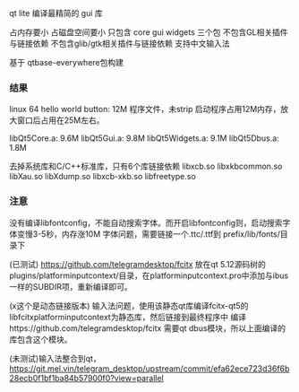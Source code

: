 
qt lite 编译最精简的 gui 库

占内存要小
占磁盘空间要小
只包含 core gui widgets 三个包
不包含GL相关插件与链接依赖
不包含glib/gtk相关插件与链接依赖
支持中文输入法

基于 qtbase-everywhere包构建

### 结果

linux 64
hello world button:
12M 程序文件，未strip
启动程序占用12M内存，放大窗口后占用在25M左右。

libQt5Core.a: 9.6M
libQt5Gui.a: 9.8M
libQt5Widgets.a: 9.1M
libQt5Dbus.a: 1.8M

去掉系统库和C/C++标准库，只有6个库链接依赖
libxcb.so libxkbcommon.so libXau.so libXdump.so libxcb-xkb.so libfreetype.so

### 注意
没有编译libfontconfig，不能自动搜索字体。而开启libfontconfig则，启动搜索字体变慢3-5秒，内存涨10M
字体问题，需要链接一个.ttc/.ttf到 prefix/lib/fonts/目录下

(已测试) https://github.com/telegramdesktop/fcitx
放在qt 5.12源码树的 plugins/platforminputcontext/目录，在platforminputcontext.pro中添加与ibus一样的SUBDIR项，重新编译即可。

(x这个是动态链接版本) 输入法问题，使用该静态qt库编译fcitx-qt5的libfcitxplatforminputcontext为静态库，然后链接到最终程序中
编译https://github.com/telegramdesktop/fcitx 需要qt dbus模块，所以上面编译的库包含这个模块。

(未测试)输入法整合到qt，https://git.mel.vin/telegram_desktop/upstream/commit/efa62ece723d36f6b28ecb0f1bf1ba84b57900f0?view=parallel


